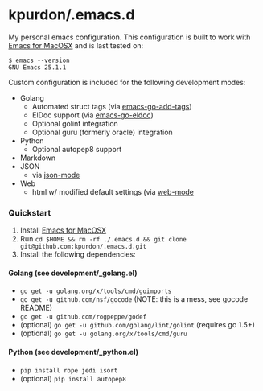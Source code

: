 # kpurdon/.emacs.d

My personal emacs configuration. This configuration is built to work with [Emacs for MacOSX](http://emacsformacosx.com/) and is last tested on:

```
$ emacs --version
GNU Emacs 25.1.1
```

Custom configuration is included for the following development modes:

* Golang
    * Automated struct tags (via [emacs-go-add-tags](https://github.com/syohex/emacs-go-add-tags))
    * ElDoc support (via [emacs-go-eldoc](https://github.com/syohex/emacs-go-eldoc))
    * Optional golint integration
    * Optional guru (formerly oracle) integration
* Python
    * Optional autopep8 support
* Markdown
* JSON
    * via [json-mode](https://github.com/joshwnj/json-mode)
* Web
    * html w/ modified default settings (via [web-mode](http://web-mode.org/)

### Quickstart

1. Install [Emacs for MacOSX](http://emacsformacosx.com/)
2. Run `cd $HOME && rm -rf ./.emacs.d && git clone git@github.com:kpurdon/.emacs.d.git`
3. Install the following dependencies:

#### Golang (see development/_golang.el)

* `go get -u golang.org/x/tools/cmd/goimports`
* `go get -u github.com/nsf/gocode` (NOTE: this is a mess, see gocode README)
* `go get -u github.com/rogpeppe/godef`
* (optional) `go get -u github.com/golang/lint/golint` (requires go 1.5+)
* (optional) `go get -u golang.org/x/tools/cmd/guru`

#### Python (see development/_python.el)

* `pip install rope jedi isort`
* (optional) `pip install autopep8`
